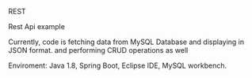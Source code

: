 REST

Rest Api example


Currently, code is fetching data from MySQL Database and displaying in JSON format. and performing CRUD operations as well


Enviroment: Java 1.8, Spring Boot, Eclipse IDE, MySQL workbench.
